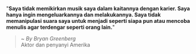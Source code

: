 "**Saya tidak memikirkan musik saya dalam kaitannya dengan karier. Saya hanya ingin mengeluarkannya dan melakukannya. Saya tidak memanipulasi suara saya untuk menjadi seperti siapa pun atau mencoba menulis agar terdengar seperti orang lain.**"

> ~ _By Bryan Greenberg_  
Aktor dan penyanyi Amerika

